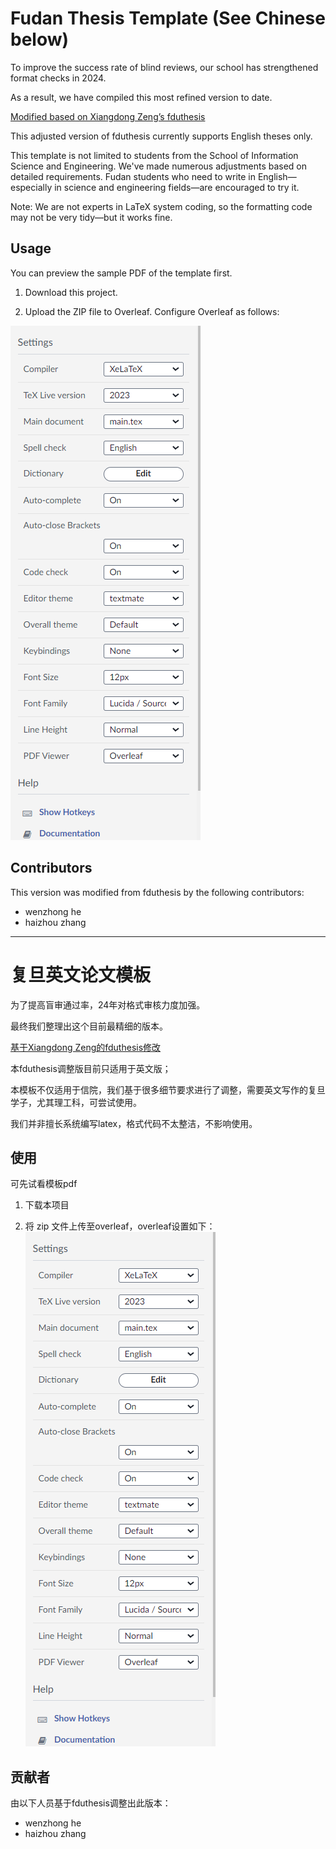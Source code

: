 # Fudan Thesis Template (See Chinese below)

To improve the success rate of blind reviews, our school has strengthened format checks in 2024.

As a result, we have compiled this most refined version to date.

[Modified based on Xiangdong Zeng’s fduthesis](https://github.com/stone-zeng/fduthesis)

This adjusted version of fduthesis currently supports English theses only.

This template is not limited to students from the School of Information Science and Engineering. We've made numerous adjustments based on detailed requirements. Fudan students who need to write in English—especially in science and engineering fields—are encouraged to try it.

Note: We are not experts in LaTeX system coding, so the formatting code may not be very tidy—but it works fine.

## Usage

You can preview the sample PDF of the template first.

1. Download this project.

2. Upload the ZIP file to Overleaf. Configure Overleaf as follows:

![overleaf-setup](overleaf-setup.png)

## Contributors

This version was modified from fduthesis by the following contributors:

   * wenzhong he
   * haizhou zhang





-----------------




# 复旦英文论文模板

为了提高盲审通过率，24年对格式审核力度加强。

最终我们整理出这个目前最精细的版本。


[基于Xiangdong Zeng的fduthesis修改](https://github.com/stone-zeng/fduthesis)


本fduthesis调整版目前只适用于英文版；

本模板不仅适用于信院，我们基于很多细节要求进行了调整，需要英文写作的复旦学子，尤其理工科，可尝试使用。

我们并非擅长系统编写latex，格式代码不太整洁，不影响使用。



## 使用

可先试看模板pdf


1. 下载本项目

2. 将 zip 文件上传至overleaf，overleaf设置如下：
![overleaf-setup](overleaf-setup.png)

## 贡献者

由以下人员基于fduthesis调整出此版本：
   * wenzhong he
   * haizhou zhang
